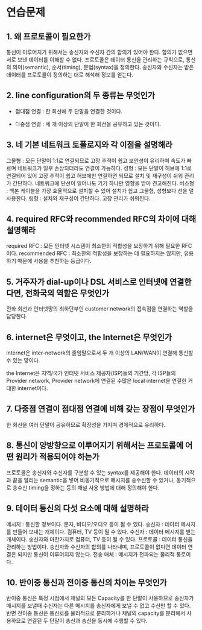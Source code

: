 # 연습문제

## 1. 왜 프로토콜이 필요한가

통신이 이루어지기 위해서는 송신자와 수신자 간의 합의가 있어야 한다. 합의가 없으면 서로 보낸 데이터를 이해할 수 없다.
프로토콜은 데이터 통신을 관리하는 규칙으로, 통신의 의미(semantic), 순서(timing), 문법(syntax)을 정의한다.
송신자와 수신자는 받은 데이터를 프로토콜이 정의하는 대로 해석해 정보를 얻는다.

## 2. line configuration의 두 종류는 무엇인가

* 점대점 연결 : 한 회선에 두 단말을 연결한 것이다.

* 다중점 연결 : 세 개 이상의 단말이 한 회선을 공유하고 있는 것이다.

## 3. 네 기본 네트워크 토폴로지와 각 이점을 설명해라

그물형 : 모든 단말이 1:1로 연결되므로 고장 추적이 쉽고 보안성이 유리하며 속도가 빠르며 네트워크가 일부 손상되더라도 연결이 가능하다.
성형 : 모든 단말이 허브에 1:1로 연결되어 있어 고장 추적이 쉽고 허브에만 연결하면 되므로 설치 및 재구성이 쉬워 관리가 간단하다. 네트워크에 단선이 일어나도 기기 하나만 영향을 받아 견고해진다.
버스형 : 백본 케이블을 가장 효율적으로 설치할 수 있어 설치가 쉽고 그물형, 성형보다 선을 덜 사용한다.
링형 : 설치와 재구성이 간단하다. 고장 관리가 쉬워진다.

## 4. required RFC와 recommended RFC의 차이에 대해 설명해라

required RFC : 모든 인터넷 시스템이 최소한의 적합성을 보장하기 위해 필요한 RFC이다.
recommended RFC : 최소한의 적합성을 보장하는 데 필요하지는 않지만, 유용하기 때문에 사용을 추천하는 등급이다.

## 5. 거주자가 dial-up이나 DSL 서비스로 인터넷에 연결한다면, 전화국의 역할은 무엇인가

전화 회선과 인터넷망의 최하단부인 customer network의 접속점을 연결하는 역할을 담당한다.

## 6. internet은 무엇이고, the Internet은 무엇인가

internet은 inter-network의 줄임말으로서 두 개 이상의 LAN/WAN이 연결해 통신할 수 있는 망이다.

the Internet은 지역/국가 인터넷 서비스 제공자(ISP)들의 기간망, 각 ISP들의 Provider network, Provider network에 연결된 수많은 local internet을 연결한 거대한 internet이다.

## 7. 다중점 연결이 점대점 연결에 비해 갖는 장점이 무엇인가

한 회선을 여러 단말이 공유하므로 확장성을 가지며 경제적으로 유리하다.

## 8. 통신이 양방향으로 이루어지기 위해서는 프로토콜에 어떤 원리가 적용되어야 하는가

프로토콜은 송신자와 수신자를 구분할 수 있는 syntax를 제공해야 한다.
데이터의 시작과 끝을 알리는 semantic을 넣어 비동기적으로 메시지를 송수신할 수 있거나, 동기적으로 송수신 timing을 정하는 등의 채널 사용 방법에 대해 정의해야 한다.

## 9. 데이터 통신의 다섯 요소에 대해 설명하라

메시지 : 통신할 정보이다. 문자, 비디오/오디오 등이 될 수 있다.
송신자 : 데이터 메시지를 만들어 보내는 개체이다. 컴퓨터, TV 등이 될 수 있다.
수신자 : 데이터 메시지를 받는 개체이다. 송신자와 마찬가지로 컴퓨터, TV 등이 될 수 있다.
프로토콜 : 데이터 통신을 관리하는 방법이다. 송신자와 수신자의 합의를 나타내며, 프로토콜이 없다면 데이터 연결은 되지만 통신이 이루어지지 않는다.
전송 매체 : 메시지가 전파되는 물리적 통로이다.

## 10. 반이중 통신과 전이중 통신의 차이는 무엇인가

반이중 통신은 특정 시점에서 채널의 모든 Capacity를 한 단말이 사용하므로 송신자가 메시지를 보낼때 수신자는 다른 메시지를 송신자에게 보낼 수 없고 수신만 할 수 있다.
반면 전이중 통신은 통신로를 물리적으로 분리하거나 채널의 capacity를 분리해서 사용하므로 연결된 두 단말이 송신과 송신을 동시에 수행할 수 있다.